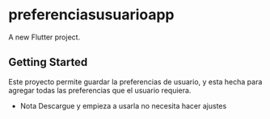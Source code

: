 # preferenciasusuarioapp

A new Flutter project.

## Getting Started

Este proyecto permite guardar la preferencias de usuario, y esta hecha para agregar todas las preferencias que el usuario requiera.
- Nota Descargue y empieza a usarla no necesita hacer ajustes
